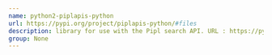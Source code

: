 ```yaml
---
name: python2-piplapis-python
url: https://pypi.org/project/piplapis-python/#files
description: library for use with the Pipl search API. URL : https://pypi.org/project/piplapis-python/#files Groups : None
group: None
---
```

